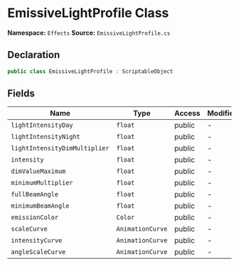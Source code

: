 # EmissiveLightProfile Class

**Namespace:** `Effects`
**Source:** `EmissiveLightProfile.cs`

## Declaration

```csharp
public class EmissiveLightProfile : ScriptableObject
```

## Fields

| Name | Type | Access | Modifiers |
|------|------|--------|-----------|
| `lightIntensityDay` | `float` | public | - |
| `lightIntensityNight` | `float` | public | - |
| `lightIntensityDimMultiplier` | `float` | public | - |
| `intensity` | `float` | public | - |
| `dimValueMaximum` | `float` | public | - |
| `minimumMultiplier` | `float` | public | - |
| `fullBeamAngle` | `float` | public | - |
| `minimumBeamAngle` | `float` | public | - |
| `emissionColor` | `Color` | public | - |
| `scaleCurve` | `AnimationCurve` | public | - |
| `intensityCurve` | `AnimationCurve` | public | - |
| `angleScaleCurve` | `AnimationCurve` | public | - |

